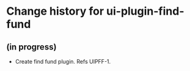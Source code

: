 # Change history for ui-plugin-find-fund

## (in progress)

* Create find fund plugin. Refs UIPFF-1.
